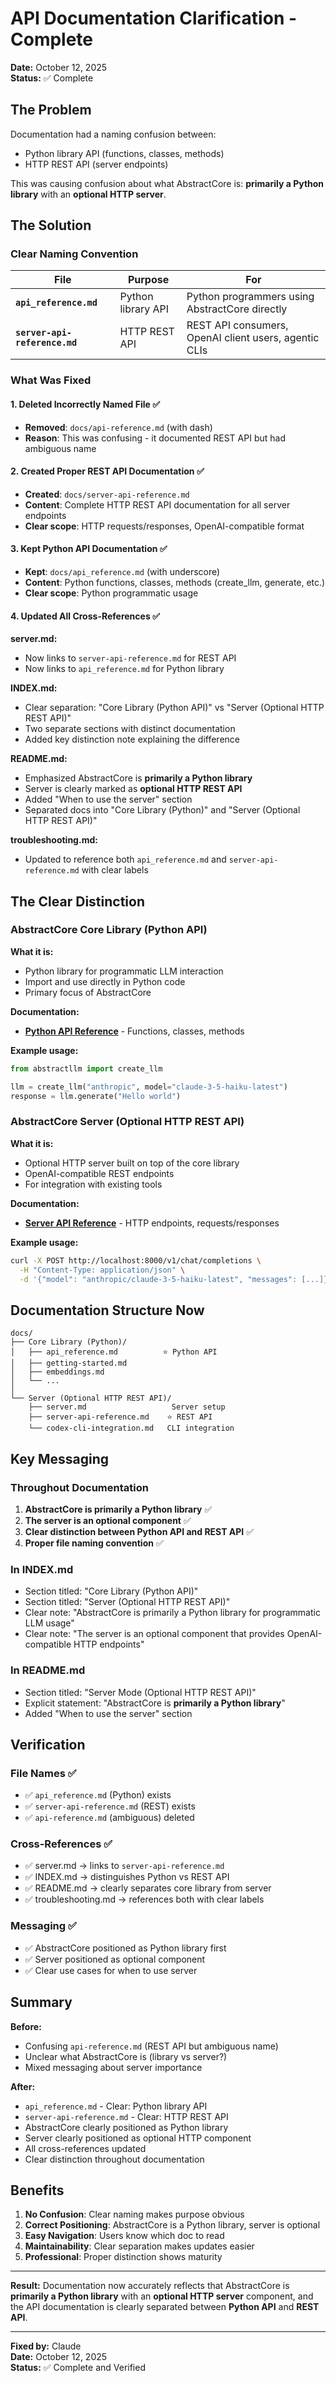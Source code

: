 # API Documentation Clarification - Complete

**Date:** October 12, 2025  
**Status:** ✅ Complete

## The Problem

Documentation had a naming confusion between:
- Python library API (functions, classes, methods)
- HTTP REST API (server endpoints)

This was causing confusion about what AbstractCore is: **primarily a Python library** with an **optional HTTP server**.

## The Solution

### Clear Naming Convention

| File | Purpose | For |
|------|---------|-----|
| **`api_reference.md`** | Python library API | Python programmers using AbstractCore directly |
| **`server-api-reference.md`** | HTTP REST API | REST API consumers, OpenAI client users, agentic CLIs |

### What Was Fixed

#### 1. Deleted Incorrectly Named File ✅
- **Removed**: `docs/api-reference.md` (with dash)
- **Reason**: This was confusing - it documented REST API but had ambiguous name

#### 2. Created Proper REST API Documentation ✅
- **Created**: `docs/server-api-reference.md`
- **Content**: Complete HTTP REST API documentation for all server endpoints
- **Clear scope**: HTTP requests/responses, OpenAI-compatible format

#### 3. Kept Python API Documentation ✅
- **Kept**: `docs/api_reference.md` (with underscore)
- **Content**: Python functions, classes, methods (create_llm, generate, etc.)
- **Clear scope**: Python programmatic usage

#### 4. Updated All Cross-References ✅

**server.md:**
- Now links to `server-api-reference.md` for REST API
- Now links to `api_reference.md` for Python library

**INDEX.md:**
- Clear separation: "Core Library (Python API)" vs "Server (Optional HTTP REST API)"
- Two separate sections with distinct documentation
- Added key distinction note explaining the difference

**README.md:**
- Emphasized AbstractCore is **primarily a Python library**
- Server is clearly marked as **optional HTTP REST API**
- Added "When to use the server" section
- Separated docs into "Core Library (Python)" and "Server (Optional HTTP REST API)"

**troubleshooting.md:**
- Updated to reference both `api_reference.md` and `server-api-reference.md` with clear labels

## The Clear Distinction

### AbstractCore Core Library (Python API)

**What it is:**
- Python library for programmatic LLM interaction
- Import and use directly in Python code
- Primary focus of AbstractCore

**Documentation:**
- **[Python API Reference](docs/api_reference.md)** - Functions, classes, methods

**Example usage:**
```python
from abstractllm import create_llm

llm = create_llm("anthropic", model="claude-3-5-haiku-latest")
response = llm.generate("Hello world")
```

### AbstractCore Server (Optional HTTP REST API)

**What it is:**
- Optional HTTP server built on top of the core library
- OpenAI-compatible REST endpoints
- For integration with existing tools

**Documentation:**
- **[Server API Reference](docs/server-api-reference.md)** - HTTP endpoints, requests/responses

**Example usage:**
```bash
curl -X POST http://localhost:8000/v1/chat/completions \
  -H "Content-Type: application/json" \
  -d '{"model": "anthropic/claude-3-5-haiku-latest", "messages": [...]}'
```

## Documentation Structure Now

```
docs/
├── Core Library (Python)/
│   ├── api_reference.md          ⭐ Python API
│   ├── getting-started.md
│   ├── embeddings.md
│   └── ...
│
└── Server (Optional HTTP REST API)/
    ├── server.md                   Server setup
    ├── server-api-reference.md    ⭐ REST API
    └── codex-cli-integration.md   CLI integration
```

## Key Messaging

### Throughout Documentation

1. **AbstractCore is primarily a Python library** ✅
2. **The server is an optional component** ✅
3. **Clear distinction between Python API and REST API** ✅
4. **Proper file naming convention** ✅

### In INDEX.md

- Section titled: "Core Library (Python API)"
- Section titled: "Server (Optional HTTP REST API)"
- Clear note: "AbstractCore is primarily a Python library for programmatic LLM usage"
- Clear note: "The server is an optional component that provides OpenAI-compatible HTTP endpoints"

### In README.md

- Section titled: "Server Mode (Optional HTTP REST API)"
- Explicit statement: "AbstractCore is **primarily a Python library**"
- Added "When to use the server" section

## Verification

### File Names ✅
- ✅ `api_reference.md` (Python) exists
- ✅ `server-api-reference.md` (REST) exists
- ✅ `api-reference.md` (ambiguous) deleted

### Cross-References ✅
- ✅ server.md → links to `server-api-reference.md`
- ✅ INDEX.md → distinguishes Python vs REST API
- ✅ README.md → clearly separates core library from server
- ✅ troubleshooting.md → references both with clear labels

### Messaging ✅
- ✅ AbstractCore positioned as Python library first
- ✅ Server positioned as optional component
- ✅ Clear use cases for when to use server

## Summary

**Before:**
- Confusing `api-reference.md` (REST API but ambiguous name)
- Unclear what AbstractCore is (library vs server?)
- Mixed messaging about server importance

**After:**
- `api_reference.md` - Clear: Python library API
- `server-api-reference.md` - Clear: HTTP REST API
- AbstractCore clearly positioned as Python library
- Server clearly positioned as optional HTTP component
- All cross-references updated
- Clear distinction throughout documentation

## Benefits

1. **No Confusion**: Clear naming makes purpose obvious
2. **Correct Positioning**: AbstractCore is a Python library, server is optional
3. **Easy Navigation**: Users know which doc to read
4. **Maintainability**: Clear separation makes updates easier
5. **Professional**: Proper distinction shows maturity

---

**Result:** Documentation now accurately reflects that AbstractCore is **primarily a Python library** with an **optional HTTP server** component, and the API documentation is clearly separated between **Python API** and **REST API**.

---

**Fixed by:** Claude  
**Date:** October 12, 2025  
**Status:** ✅ Complete and Verified

